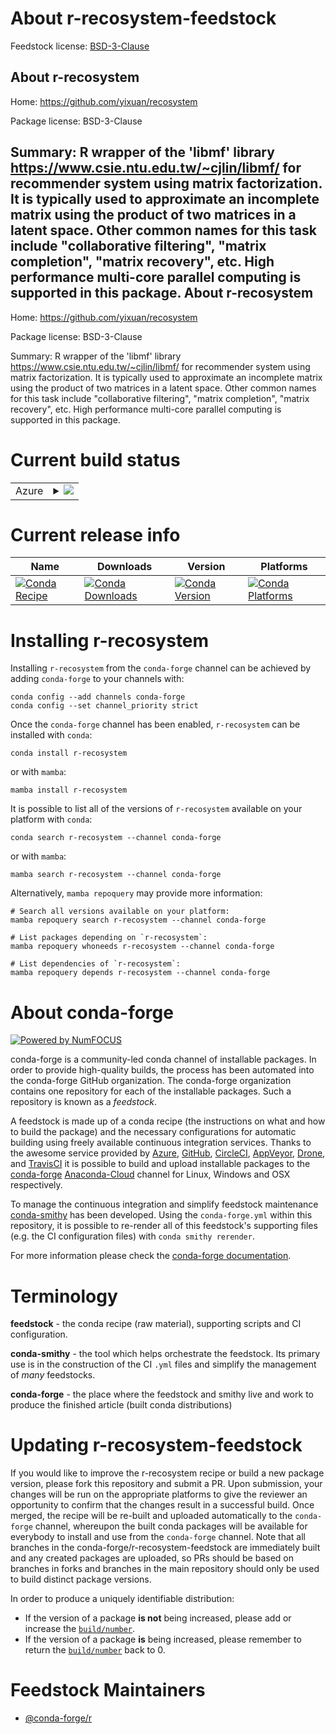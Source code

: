 About r-recosystem-feedstock
============================

Feedstock license: [BSD-3-Clause](https://github.com/conda-forge/r-recosystem-feedstock/blob/main/LICENSE.txt)

About r-recosystem
------------------

Home: https://github.com/yixuan/recosystem

Package license: BSD-3-Clause

Summary: R wrapper of the 'libmf' library <https://www.csie.ntu.edu.tw/~cjlin/libmf/> for recommender system using matrix factorization. It is typically used to approximate an incomplete matrix using the product of two matrices in a latent space. Other common names for this task include "collaborative filtering", "matrix completion", "matrix recovery", etc. High performance multi-core parallel computing is supported in this package.
About r-recosystem
------------------

Home: https://github.com/yixuan/recosystem

Package license: BSD-3-Clause

Summary: R wrapper of the 'libmf' library <https://www.csie.ntu.edu.tw/~cjlin/libmf/> for recommender system using matrix factorization. It is typically used to approximate an incomplete matrix using the product of two matrices in a latent space. Other common names for this task include "collaborative filtering", "matrix completion", "matrix recovery", etc. High performance multi-core parallel computing is supported in this package.

Current build status
====================


<table>
    
  <tr>
    <td>Azure</td>
    <td>
      <details>
        <summary>
          <a href="https://dev.azure.com/conda-forge/feedstock-builds/_build/latest?definitionId=17096&branchName=main">
            <img src="https://dev.azure.com/conda-forge/feedstock-builds/_apis/build/status/r-recosystem-feedstock?branchName=main">
          </a>
        </summary>
        <table>
          <thead><tr><th>Variant</th><th>Status</th></tr></thead>
          <tbody><tr>
              <td>linux_64_r_base4.2</td>
              <td>
                <a href="https://dev.azure.com/conda-forge/feedstock-builds/_build/latest?definitionId=17096&branchName=main">
                  <img src="https://dev.azure.com/conda-forge/feedstock-builds/_apis/build/status/r-recosystem-feedstock?branchName=main&jobName=linux&configuration=linux%20linux_64_r_base4.2" alt="variant">
                </a>
              </td>
            </tr><tr>
              <td>linux_64_r_base4.3</td>
              <td>
                <a href="https://dev.azure.com/conda-forge/feedstock-builds/_build/latest?definitionId=17096&branchName=main">
                  <img src="https://dev.azure.com/conda-forge/feedstock-builds/_apis/build/status/r-recosystem-feedstock?branchName=main&jobName=linux&configuration=linux%20linux_64_r_base4.3" alt="variant">
                </a>
              </td>
            </tr><tr>
              <td>osx_64_r_base4.2</td>
              <td>
                <a href="https://dev.azure.com/conda-forge/feedstock-builds/_build/latest?definitionId=17096&branchName=main">
                  <img src="https://dev.azure.com/conda-forge/feedstock-builds/_apis/build/status/r-recosystem-feedstock?branchName=main&jobName=osx&configuration=osx%20osx_64_r_base4.2" alt="variant">
                </a>
              </td>
            </tr><tr>
              <td>osx_64_r_base4.3</td>
              <td>
                <a href="https://dev.azure.com/conda-forge/feedstock-builds/_build/latest?definitionId=17096&branchName=main">
                  <img src="https://dev.azure.com/conda-forge/feedstock-builds/_apis/build/status/r-recosystem-feedstock?branchName=main&jobName=osx&configuration=osx%20osx_64_r_base4.3" alt="variant">
                </a>
              </td>
            </tr><tr>
              <td>win_64</td>
              <td>
                <a href="https://dev.azure.com/conda-forge/feedstock-builds/_build/latest?definitionId=17096&branchName=main">
                  <img src="https://dev.azure.com/conda-forge/feedstock-builds/_apis/build/status/r-recosystem-feedstock?branchName=main&jobName=win&configuration=win%20win_64_" alt="variant">
                </a>
              </td>
            </tr>
          </tbody>
        </table>
      </details>
    </td>
  </tr>
</table>

Current release info
====================

| Name | Downloads | Version | Platforms |
| --- | --- | --- | --- |
| [![Conda Recipe](https://img.shields.io/badge/recipe-r--recosystem-green.svg)](https://anaconda.org/conda-forge/r-recosystem) | [![Conda Downloads](https://img.shields.io/conda/dn/conda-forge/r-recosystem.svg)](https://anaconda.org/conda-forge/r-recosystem) | [![Conda Version](https://img.shields.io/conda/vn/conda-forge/r-recosystem.svg)](https://anaconda.org/conda-forge/r-recosystem) | [![Conda Platforms](https://img.shields.io/conda/pn/conda-forge/r-recosystem.svg)](https://anaconda.org/conda-forge/r-recosystem) |

Installing r-recosystem
=======================

Installing `r-recosystem` from the `conda-forge` channel can be achieved by adding `conda-forge` to your channels with:

```
conda config --add channels conda-forge
conda config --set channel_priority strict
```

Once the `conda-forge` channel has been enabled, `r-recosystem` can be installed with `conda`:

```
conda install r-recosystem
```

or with `mamba`:

```
mamba install r-recosystem
```

It is possible to list all of the versions of `r-recosystem` available on your platform with `conda`:

```
conda search r-recosystem --channel conda-forge
```

or with `mamba`:

```
mamba search r-recosystem --channel conda-forge
```

Alternatively, `mamba repoquery` may provide more information:

```
# Search all versions available on your platform:
mamba repoquery search r-recosystem --channel conda-forge

# List packages depending on `r-recosystem`:
mamba repoquery whoneeds r-recosystem --channel conda-forge

# List dependencies of `r-recosystem`:
mamba repoquery depends r-recosystem --channel conda-forge
```


About conda-forge
=================

[![Powered by
NumFOCUS](https://img.shields.io/badge/powered%20by-NumFOCUS-orange.svg?style=flat&colorA=E1523D&colorB=007D8A)](https://numfocus.org)

conda-forge is a community-led conda channel of installable packages.
In order to provide high-quality builds, the process has been automated into the
conda-forge GitHub organization. The conda-forge organization contains one repository
for each of the installable packages. Such a repository is known as a *feedstock*.

A feedstock is made up of a conda recipe (the instructions on what and how to build
the package) and the necessary configurations for automatic building using freely
available continuous integration services. Thanks to the awesome service provided by
[Azure](https://azure.microsoft.com/en-us/services/devops/), [GitHub](https://github.com/),
[CircleCI](https://circleci.com/), [AppVeyor](https://www.appveyor.com/),
[Drone](https://cloud.drone.io/welcome), and [TravisCI](https://travis-ci.com/)
it is possible to build and upload installable packages to the
[conda-forge](https://anaconda.org/conda-forge) [Anaconda-Cloud](https://anaconda.org/)
channel for Linux, Windows and OSX respectively.

To manage the continuous integration and simplify feedstock maintenance
[conda-smithy](https://github.com/conda-forge/conda-smithy) has been developed.
Using the ``conda-forge.yml`` within this repository, it is possible to re-render all of
this feedstock's supporting files (e.g. the CI configuration files) with ``conda smithy rerender``.

For more information please check the [conda-forge documentation](https://conda-forge.org/docs/).

Terminology
===========

**feedstock** - the conda recipe (raw material), supporting scripts and CI configuration.

**conda-smithy** - the tool which helps orchestrate the feedstock.
                   Its primary use is in the construction of the CI ``.yml`` files
                   and simplify the management of *many* feedstocks.

**conda-forge** - the place where the feedstock and smithy live and work to
                  produce the finished article (built conda distributions)


Updating r-recosystem-feedstock
===============================

If you would like to improve the r-recosystem recipe or build a new
package version, please fork this repository and submit a PR. Upon submission,
your changes will be run on the appropriate platforms to give the reviewer an
opportunity to confirm that the changes result in a successful build. Once
merged, the recipe will be re-built and uploaded automatically to the
`conda-forge` channel, whereupon the built conda packages will be available for
everybody to install and use from the `conda-forge` channel.
Note that all branches in the conda-forge/r-recosystem-feedstock are
immediately built and any created packages are uploaded, so PRs should be based
on branches in forks and branches in the main repository should only be used to
build distinct package versions.

In order to produce a uniquely identifiable distribution:
 * If the version of a package **is not** being increased, please add or increase
   the [``build/number``](https://docs.conda.io/projects/conda-build/en/latest/resources/define-metadata.html#build-number-and-string).
 * If the version of a package **is** being increased, please remember to return
   the [``build/number``](https://docs.conda.io/projects/conda-build/en/latest/resources/define-metadata.html#build-number-and-string)
   back to 0.

Feedstock Maintainers
=====================

* [@conda-forge/r](https://github.com/conda-forge/r/)

